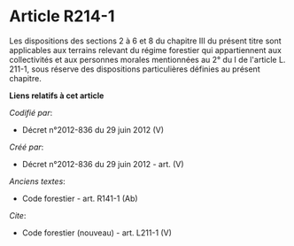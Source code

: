 # Article R214-1

Les dispositions des sections 2 à 6 et 8 du chapitre III du présent titre sont applicables aux terrains relevant du régime
forestier qui appartiennent aux collectivités et aux personnes morales mentionnées au 2° du I de l'article L. 211-1, sous
réserve des dispositions particulières définies au présent chapitre.

**Liens relatifs à cet article**

_Codifié par_:

  - Décret n°2012-836 du 29 juin 2012 (V)

_Créé par_:

  - Décret n°2012-836 du 29 juin 2012 - art. (V)

_Anciens textes_:

  - Code forestier - art. R141-1 (Ab)

_Cite_:

  - Code forestier (nouveau) - art. L211-1 (V)

